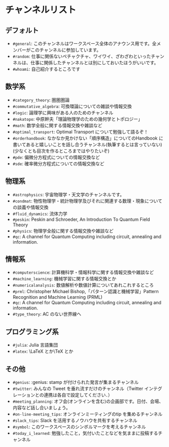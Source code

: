 # チャンネルリスト

## デフォルト
* `#general`: このチャンネルはワークスペース全体のアナウンス用です。全メンバーがこのチャンネルに参加しています。
* `#random`: 仕事に関係ないペチャクチャ、ワイワイ、ざわざわといったチャンネルは、仕事に関係したチャンネルとは別にしておいたほうがいいです。
* `#whoami`: 自己紹介するところです

## 数学系

* `#category_theory`: 圏圏圏論
* `#commutative_algebra`: 可換環論についての雑談や情報交換
* `#logic`: 論理学に興味がある人のためのチャンネル
* `#nakatopo`: 中原幹夫「理論物理学のための幾何学とトポロジー」
* `#math`: 数学全般に関する情報交換や雑談など
* `#optimal_transport`: Optimal Transport について勉強して語るぞ！
* `#orderhandbook`: なかなか見かけない「順序構造」についてのHandbook に書いてあると嬉しいことを話し合うチャンネル(執筆するとは言っていない)(少なくとも目次を作るところまではやりたいぞ)
* `#pde`: 偏微分方程式についての情報交換など
* `#sde`: 確率微分方程式についての情報交換など


## 物理系
* `#astrophysics`: 宇宙物理学・天文学のチャンネルです。
* `#condmat`: 物性物理学・統計物理学及びそれに関連する数理・現象についての談義や情報交換
* `#fluid_dynamics`: 流体力学
* `#peskin`: Peskin and Schroeder, An Introduction To Quantum Field Theory
* `#physics`: 物理学全般に関する情報交換や雑談など
* `#qc`: A channel for Quantum Computing including circuit, annealing and information.


## 情報系
* `#computerscience`: 計算機科学・情報科学に関する情報交換や雑談など
* `#machine_learning`: 機械学習に関する情報交換とか
* `#numericalanalysis`: 数値解析や数値計算についてあれこれするところ
* `#prml`: Christopher Michael Bishop,「パターン認識と機械学習」Pattern Recognition and Machine Learning (PRML)
* `#qc`: A channel for Quantum Computing including circuit, annealing and information.
* `#type_theory`: AC のない世界線へ

## プログラミング系
* `#julia`: Julia 言語集団
* `#latex`: \LaTeX  とか\TeX とか

## その他
* `#genius`: :genius: stamp が付けられた発言が集まるチャンネル
* `#twitter`: みんなの Tweet を垂れ流すだけのチャンネル（Twitter インテグレーションとの連携は各自で設定してください．） 
* `#meeting_planning`: オフ会(オンラインを含む)の企画部です。日付、会場、内容など話し合いましょう。
* `#on-line-meeting_tips`: オンラインミーティングのtip を集めるチャンネル
* `#slack_tips`: Slack を活用するノウハウを共有するチャンネル
* `#symbol`: このワークスペースのシンボルマークを考えるチャンネル
* `#today_i_learned`: 勉強したこと，気付いたことなどを気ままに投稿するチャンネル
